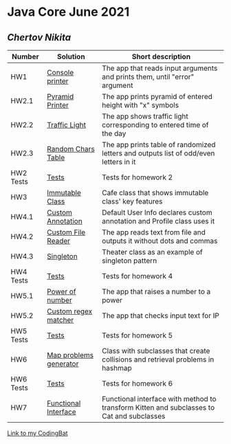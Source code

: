 # Java Core June 2021

## *Chertov Nikita*

| Number | Solution  | Short description
| --- | --- | --- |
| HW1 | [Console printer](https://github.com/NikolaevArtem/Java_Core_June_2021/tree/feature/ChertovNikita/src/main/java/homework_1) | The app that reads input arguments and prints them, until "error" argument |
| HW2.1 | [Pyramid Printer](https://github.com/NikolaevArtem/Java_Core_June_2021/tree/feature/ChertovNikita/src/main/java/homework_2/pyramid_printer) | The app prints pyramid of entered height with "x" symbols|
| HW2.2 | [Traffic Light](https://github.com/NikolaevArtem/Java_Core_June_2021/tree/feature/ChertovNikita/src/main/java/homework_2/traffic_light) | The app shows traffic light corresponding to entered time of the day|
| HW2.3 | [Random Chars Table](https://github.com/NikolaevArtem/Java_Core_June_2021/tree/feature/ChertovNikita/src/main/java/homework_2/random_chars_table) | The app prints table of randomized letters and outputs list of odd/even letters in it|
| HW2 Tests | [Tests](https://github.com/NikolaevArtem/Java_Core_June_2021/tree/feature/ChertovNikita/src/test/java/homework_2_test/) | Tests for homework 2|
| HW3 | [Immutable Class](https://github.com/NikolaevArtem/Java_Core_June_2021/tree/feature/ChertovNikita/src/main/java/homework_3) | Cafe class that shows immutable class' key features |
| HW4.1 | [Custom Annotation](https://github.com/NikolaevArtem/Java_Core_June_2021/tree/feature/ChertovNikita/src/main/java/homework_4/custom_annotation) | Default User Info declares custom annotation and Profile class uses it|
| HW4.2 | [Custom File Reader](https://github.com/NikolaevArtem/Java_Core_June_2021/tree/feature/ChertovNikita/src/main/java/homework_4/custom_file_reader) | The app reads text from file and outputs it without dots and commas|
| HW4.3 | [Singleton](https://github.com/NikolaevArtem/Java_Core_June_2021/tree/feature/ChertovNikita/src/main/java/homework_4/singleton) | Theater class as an example of singleton pattern|
| HW4 Tests | [Tests](https://github.com/NikolaevArtem/Java_Core_June_2021/tree/feature/ChertovNikita/src/test/java/homework_4_test/) | Tests for homework 4|
| HW5.1 | [Power of number](https://github.com/NikolaevArtem/Java_Core_June_2021/tree/feature/ChertovNikita/src/main/java/homework_5/power_of_number) | The app that raises a number to a power |
| HW5.2 | [Custom regex matcher](https://github.com/NikolaevArtem/Java_Core_June_2021/tree/feature/ChertovNikita/src/main/java/homework_5/custom_regex_matcher) | The app that checks input text for IP |
| HW5 Tests | [Tests](https://github.com/NikolaevArtem/Java_Core_June_2021/tree/feature/ChertovNikita/src/test/java/homework_5_test/) | Tests for homework 5|
| HW6 | [Map problems generator](https://github.com/NikolaevArtem/Java_Core_June_2021/tree/feature/ChertovNikita/src/main/java/homework_6/) | Class with subclasses that create collisions and retrieval problems in hashmap |
| HW6 Tests | [Tests](https://github.com/NikolaevArtem/Java_Core_June_2021/tree/feature/ChertovNikita/src/test/java/homework_6_test/) | Tests for homework 6|
| HW7 | [Functional Interface](https://github.com/NikolaevArtem/Java_Core_June_2021/tree/feature/ChertovNikita/src/main/java/homework_7/) | Functional interface with method to transform Kitten and subclasses to Cat and subclasses |

[Link to my CodingBat](https://codingbat.com/done?user=sotheres@gmail.com&tag=6008519258)